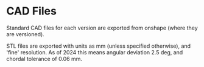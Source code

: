 CAD Files
===
Standard CAD files for each version are exported from onshape (where they are versioned).

STL files are exported with units as mm (unless specified otherwise), and 'fine' resolution. As of 2024 this means angular deviation 2.5 deg, and chordal tolerance of 0.06 mm.